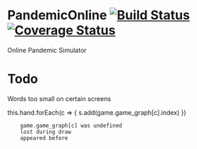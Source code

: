 # PandemicOnline [![Build Status](https://travis-ci.org/liboz/PandemicOnline.svg?branch=master)](https://travis-ci.org/liboz/PandemicOnline) [![Coverage Status](https://coveralls.io/repos/github/liboz/PandemicOnline/badge.svg?branch=master)](https://coveralls.io/github/liboz/PandemicOnline?branch=master)

Online Pandemic Simulator

# Todo

Words too small on certain screens

this.hand.forEach(c => {
s.add(game.game_graph[c].index)
})

        game.game_graph[c] was undefined
        lost during draw
        appeared before
